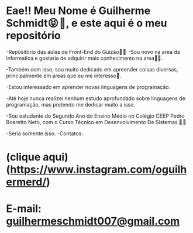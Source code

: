 # Eae!! Meu Nome é Guilherme Schmidt😝 💪, e este aqui é o meu repositório
 -Repositório das aulas de Front-End do Guizão🗿 🗿 
 -Sou novo na area da informatica e gostaria de adquirir mais conhecimento na area👨‍💻 .

 -Também com isso, sou muito dedicado em apreender coisas diversas, principalmente em areas que eu me interesso🦆 .

 -Estou interessado em aprender novas linguagens de programação.
 
 -Até hoje nunca realizei nenhum estudo aprofundado sobre linguagens de programação, mas pretendo me dedicar muito a isso.

 -Sou estudante do Segundo Ano do Ensino Médio no Colégio CEEP Pedro Boaretto Neto, com o Curso Técnico em Desenvolvimento De Sistemas.🗿 🗿 

 -Seria somente isso.
 -Contatos:
# (clique aqui)(https://www.instagram.com/oguilhermerd/)
# E-mail: guilhermeschmidt007@gmail.com



